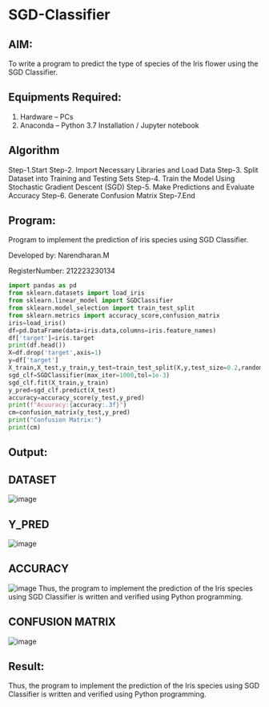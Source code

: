 # SGD-Classifier
## AIM:
To write a program to predict the type of species of the Iris flower using the SGD Classifier.

## Equipments Required:
1. Hardware – PCs
2. Anaconda – Python 3.7 Installation / Jupyter notebook

## Algorithm
Step-1.Start
Step-2. Import Necessary Libraries and Load Data
Step-3. Split Dataset into Training and Testing Sets
Step-4. Train the Model Using Stochastic Gradient Descent (SGD)
Step-5. Make Predictions and Evaluate Accuracy
Step-6. Generate Confusion Matrix
Step-7.End

## Program:

Program to implement the prediction of iris species using SGD Classifier.

Developed by: Narendharan.M

RegisterNumber:  212223230134

```python
import pandas as pd
from sklearn.datasets import load_iris
from sklearn.linear_model import SGDClassifier
from sklearn.model_selection import train_test_split
from sklearn.metrics import accuracy_score,confusion_matrix
iris=load_iris()
df=pd.DataFrame(data=iris.data,columns=iris.feature_names)
df['target']=iris.target
print(df.head())
X=df.drop('target',axis=1)
y=df['target']
X_train,X_test,y_train,y_test=train_test_split(X,y,test_size=0.2,random_state=0)
sgd_clf=SGDClassifier(max_iter=1000,tol=1e-3)
sgd_clf.fit(X_train,y_train)
y_pred=sgd_clf.predict(X_test)
accuracy=accuracy_score(y_test,y_pred)
print(f"Acuuracy:{accuracy:.3f}")
cm=confusion_matrix(y_test,y_pred)
print("Confusion Matrix:")
print(cm)
```
## Output:

## DATASET 
![image](https://github.com/user-attachments/assets/e4478f2a-4521-4fbf-aca9-90f01531caec)

## Y_PRED
![image](https://github.com/user-attachments/assets/f48aed8b-7272-4162-9375-6b6cc17d1b32)

## ACCURACY
![image](https://github.com/user-attachments/assets/55a3c0db-9e6d-4957-9923-37851fd07c09)
Thus, the program to implement the prediction of the Iris species using SGD Classifier is written and verified using Python programming.
## CONFUSION MATRIX
![image](https://github.com/user-attachments/assets/e7b43eda-60b0-4763-9a3c-c8f5b936c8c1)

## Result:
Thus, the program to implement the prediction of the Iris species using SGD Classifier is written and verified using Python programming.
